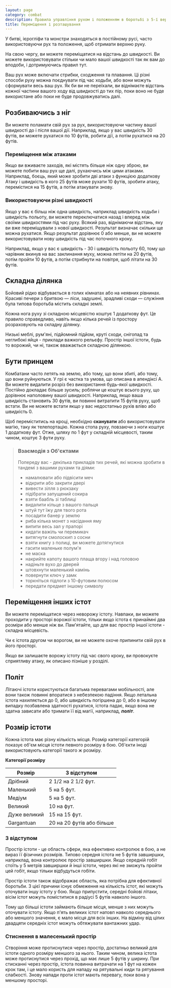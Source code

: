 ```yaml
---
layout: page
category: combat
description: Правила управління рухом і положенням в боротьбі з 5-ї версії (5e) SRD (Документація з Системної Документації).
title: Переміщення і розташування
---
```

У битві, ієрогліфи та монстри знаходяться в постійному русі, часто використовуючи рух та положення, щоб отримати верхню руку.

На свою чергу, ви можете переміщатися на відстань до швидкості. Ви можете використовувати стільки чи мало вашої швидкості так як вам до вподоби, і дотримуючись правил тут.

Ваш рух може включати стрибки, сходження та плавання. Ці різні способи руху можна поєднувати під час ходьби, або вони можуть сформувати весь ваш рух. Як би ви не переїхали, ви віднімаєте відстань кожної частини вашого ходу від швидкості до тих пір, поки воно не буде використане або поки не буде продовжуватись далі.

## Розбиваючись з ніг
Ви можете поламати свій рух за рух, використовуючи частину вашої швидкості до і після вашої дії. Наприклад, якщо у вас швидкість 30 футів, ви можете рухатися по 10 футів, робити дії, а потім рухатися на 20 футів.

### Переміщення між атаками
Якщо ви вживаєте заходів, які містять більше ніж одну зброю, ви можете побити ваш рух ще далі, рухаючись між цими атаками. Наприклад, боєць, який може зробити дві атаки з функцією додаткову Атаку і швидкість в кого 25 футів може рухати 10 футів, зробити атаку, перемістися на 15 футів, а потім атакувати знову.

### Використовуючи різні швидкості
Якщо у вас є більш ніж одна швидкість, наприклад швидкість ходьби і швидкість польоту, ви можете переключатися назад і вперед між своїми швидкостями під час руху. Всякий раз, віднімаючи відстань, яку ви вже переміщували з нової швидкості. Результат визначає скільки ще можна рухатися. Якщо результат дорівнює 0 або менше, ви не можете використовувати нову швидкість під час поточного кроку.

Наприклад, якщо у вас є швидкість - 30 і швидкість польоту 60, тому що чарівник вкинув на вас заклинання муху, можна летіти на 20 футів, потім пройти 10 футів, а потім стрибнути на повітря, щоб літати на 30 футів.

## Складна ділянка
Бойовий рідко відбувається в голих кімнатах або на неявних рівнинах. Красиві печери з бритвою — ліси, задушені, зрадливі сходи — служіння була типова боротьба містить складні землі.

Кожна нога руху зі складною місцевістю коштує 1 додаткову фут. Це правило справедливо, навіть якщо кілька речей із простору розраховують на складну ділянку.

Низькі меблі, рум'яні, підйомний підйом, круті сходи, снігопад та неглибокі яйця - приклади важкого рельєфу. Простір іншої істоти, будь то ворожий, чи ні, також вважається складною ділянкою.

## Бути принцем
Комбатани часто летять на землю, або тому, що вони збиті, або тому, що вони руйнуються. У грі є частка та умова, що описана в апендіксі А. Ви можете видалити розріз без використання будь-якої швидкості. Постійно докладає більше зусиль; роблячи це коштує всього руху, що дорівнює наполовину вашої швидкості. Наприклад, якщо ваша швидкість становить 30 футів, ви повинні витратити 15 футів руху, щоб встати. Ви не можете встати якщо у вас недостатньо рухів вліво або швидкість 0.

Щоб переміститись на кроці, необхідно **сканувати** або використовувати магію, таку як телепортацію. Кожна стопа руху, повзаючи з ноги коштує 1 додаткову фут. Отже, шляху по 1 фут у складній місцевості, таким чином, коштує 3 фути руху.
> ### Взаємодія з Об'єктами
> 
> Попереду вас - декілька прикладів тих речей, які можна зробити в тандемі з вашими рухами та діями:
> * намалювати або підвісити меч
> * відкрити або закрити двері
> * вивести зілля з рюкзаку
> * підібрати запущений сокира
> * взяти баабль зі таблиці
> * видалити кільце з вашого пальця
> * штуй тут їжу для твого рота
> * посадити банер у землю
> * риба кілька монет з насідання яму
> * випити весь зал у прапорі
> * кидати важіль чи перемикач
> * витягнути смолоскип з сосни
> * взяти книгу з полиці, ви можете дотягнутися
> * гасити маленьке полум'я
> * не маска
> * накрийте капоту вашого плаща вгору і над головою
> * надіньте вухо до дверей
> * штовхнути маленький камінь
> * повернути ключ у замк
> * торкніться підлоги з 10-футовим полюсом
> * передати предмет іншому символу

## Переміщення інших істот
Ви можете переміщатися через неворожу істоту. Навпаки, ви можете проходити у просторі ворожої істоти, тільки якщо істота є принаймні два розміри або менше ніж ви. Пам'ятайте, що для вас простір іншої істоти - складна місцевість.

Чи є істота другом чи ворогом, ви не можете охоче припинити свій рух в його просторі.

Якщо ви залишаєте ворожу істоту під час свого кроку, ви провокуєте сприятливу атаку, як описано пізніше у розділі.

## Політ
Літаючі істоти користуються багатьма перевагами мобільності, але вони також повинні впоратися з небезпекою падіння. Якщо летальна істота нахиляється до 0, або швидкість погіршена до 0, або в іншому випадку позбавлена здатності рухатися, істота падає, якщо вона не здатна зависати або тримати її від магії, наприклад, **_політ_**.

## Розмір істоти
Кожна істота має різну кількість місця. Розмір категорії категорій показує об'єм місця істоти певного розміру в бою. Об'єкти іноді використовують категорії такого ж розміру.

**Категорії розміру**

| Розмір       | З відступом               |
| ------------ | ------------------------- |
| Дрібний      | 2 1/2 на 2 1/2 фут.       |
| Маленький    | 5 на 5 фут.               |
| Медіум       | 5 на 5 фут.               |
| Великий      | 10 на фут.                |
| Дуже великий | 15 на 15 фут.             |
| Gargantuan   | 20 на 20 футів або більше |


### З відступом
Простір істоти - це область сфери, яка ефективно контролює в бою, а не вираз її фізичних розмірів. Типово середня істота не 5 футів завширшки, наприклад, вона контролює простір завширшки. Якщо середній гобіт стоїть у 5 метрів завширшки й інші істоти, через які не зможуть пройти цей гобіт, якщо тільки відбудуться гобіти.

Простір істоти також відображає область, яка потрібна для ефективної боротьби. З цієї причини існує обмеження на кількість істот, які можуть оточувати іншу істоту у бою. Якщо припустити, середні бойові літаки, вісім істот можуть поміститися в радіусі 5 футів навколо іншого.

Тому що більші істоти займають більше місця, менше з них можуть оточувати істоту. Якщо п'ять великих істот натовп навколо середнього або меншого значення, є мало місця для всіх інших. На відміну від цілих двадцяти середніх істот можуть обтяжувати вантажних удар.

### Стиснення в малесенький простір
Створіння може протиснутися через простір, достатньо великий для істоти одного розміру меншого за нього. Таким чином, велика істота може протиснутися через прохід, що має лише 5 футів у ширину. При стисканні через простір, істота повинна витрачати на 1 фут на кожен крок там, і це мало користь для нападу на рятувальні киди та рятування слабкості. Знову напади проти істот мають перевагу, поки вона у меншому просторі.
